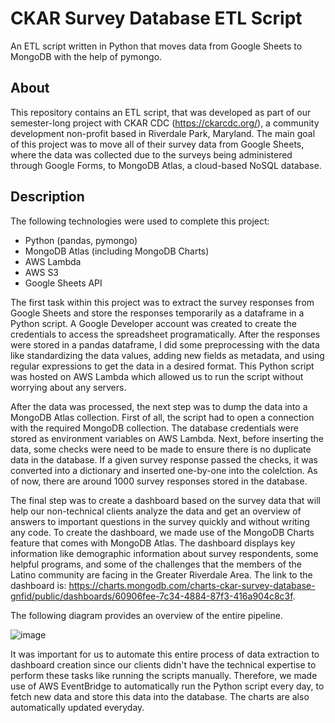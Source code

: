 # CKAR Survey Database ETL Script

An ETL script written in Python that moves data from Google Sheets to MongoDB with the help of pymongo.

## About
This repository contains an ETL script, that was developed as part of our semester-long project with CKAR CDC (https://ckarcdc.org/), a community development non-profit based in Riverdale Park, Maryland. The main goal of this project was to move all of their survey data from Google Sheets, where the data was collected due to the surveys being administered through Google Forms, to MongoDB Atlas, a cloud-based NoSQL database.

## Description
The following technologies were used to complete this project:
- Python (pandas, pymongo)
- MongoDB Atlas (including MongoDB Charts)
- AWS Lambda
- AWS S3
- Google Sheets API

The first task within this project was to extract the survey responses from Google Sheets and store the responses temporarily as a dataframe in a Python script. A Google Developer account was created to create the credentials to access the spreadsheet programatically. After the responses were stored in a pandas dataframe, I did some preprocessing with the data like standardizing the data values, adding new fields as metadata, and using regular expressions to get the data in a desired format. This Python script was hosted on AWS Lambda which allowed us to run the script without worrying about any servers. 

After the data was processed, the next step was to dump the data into a MongoDB Atlas collection. First of all, the script had to open a connection with the required MongoDB collection. The database credentials were stored as environment variables on AWS Lambda.  Next, before inserting the data, some checks were need to be made to ensure there is no duplicate data in the database. If a given survey response passed the checks, it was converted into a dictionary and inserted one-by-one into the colelction. As of now, there are around 1000 survey responses stored in the database. 

The final step was to create a dashboard based on the survey data that will help our non-technical clients analyze the data and get an overview of answers to important questions in the survey quickly and without writing any code. To create the dashboard, we made use of the MongoDB Charts feature that comes with MongoDB Atlas. The dashboard displays key information like demographic information about survey respondents, some helpful programs, and some of the challenges that the members of the Latino community are facing in the Greater Riverdale Area. The link to the dashboard is: https://charts.mongodb.com/charts-ckar-survey-database-gnfid/public/dashboards/60906fee-7c34-4884-87f3-416a904c8c3f.

The following diagram provides an overview of the entire pipeline.

![image](https://user-images.githubusercontent.com/51654907/135184154-7cd67d38-0f17-4071-b910-bb16e8cc377c.png)

It was important for us to automate this entire process of data extraction to dashboard creation since our clients didn't have the technical expertise to perform these tasks like running the scripts manually. Therefore, we made use of AWS EventBridge to automatically run the Python script every day, to fetch new data and store this data into the database. The charts are also automatically updated everyday. 
